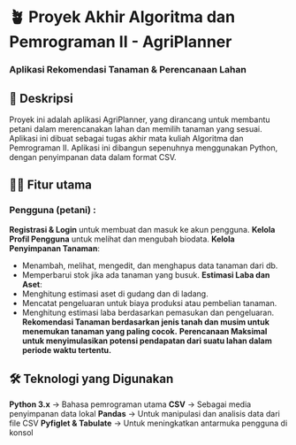 # 🪴 Proyek Akhir Algoritma dan Pemrograman II - AgriPlanner
### Aplikasi Rekomendasi Tanaman & Perencanaan Lahan

## 📖 Deskripsi
Proyek ini adalah aplikasi AgriPlanner, yang dirancang untuk membantu petani dalam merencanakan lahan dan memilih tanaman yang sesuai. 
Aplikasi ini dibuat sebagai tugas akhir mata kuliah Algoritma dan Pemrograman II. 
Aplikasi ini dibangun sepenuhnya menggunakan Python, dengan penyimpanan data dalam format CSV.

## 🧑‍🌾 Fitur utama
### Pengguna (petani) :
**Registrasi & Login** untuk membuat dan masuk ke akun pengguna.
**Kelola Profil Pengguna** untuk melihat dan mengubah biodata.
**Kelola Penyimpanan Tanaman**: 
- Menambah, melihat, mengedit, dan menghapus data tanaman dari db.
- Memperbarui stok jika ada tanaman yang busuk.
**Estimasi Laba dan Aset**:
- Menghitung estimasi aset di gudang dan di ladang.
- Mencatat pengeluaran untuk biaya produksi atau pembelian tanaman.
- Menghitung estimasi laba berdasarkan pemasukan dan pengeluaran.
**Rekomendasi Tanaman berdasarkan jenis tanah dan musim untuk menemukan tanaman yang paling cocok.**
**Perencanaan Maksimal untuk menyimulasikan potensi pendapatan dari suatu lahan dalam periode waktu tertentu.**

## 🛠️ Teknologi yang Digunakan
**Python 3.x** → Bahasa pemrograman utama
**CSV** → Sebagai media penyimpanan data lokal
**Pandas** → Untuk manipulasi dan analisis data dari file CSV
**Pyfiglet & Tabulate** → Untuk meningkatkan antarmuka pengguna di konsol

